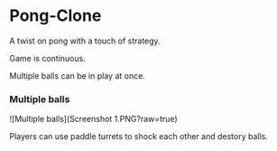 # Pong-Clone
A twist on pong with a touch of strategy.

Game is continuous.

Multiple balls can be in play at once.

### Multiple balls
![Multiple balls](Screenshot 1.PNG?raw=true)

Players can use paddle turrets to shock each other and destory balls.
